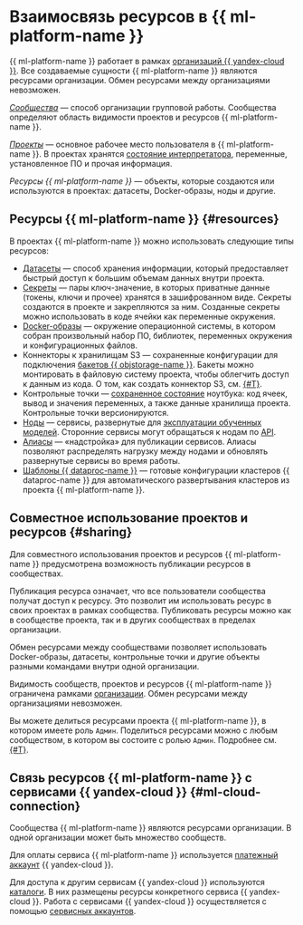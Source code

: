 # Взаимосвязь ресурсов в {{ ml-platform-name }}

{{ ml-platform-name }} работает в рамках [организаций {{ yandex-cloud }}](../../organization/). Все создаваемые сущности {{ ml-platform-name }} являются ресурсами организации. Обмен ресурсами между организациями невозможен.

_[Сообщества](community.md)_ — способ организации групповой работы. Сообщества определяют область видимости проектов и ресурсов {{ ml-platform-name }}.

_[Проекты](project.md)_ — основное рабочее место пользователя в {{ ml-platform-name }}. В проектах хранятся [состояние интерпретатора](save-state.md), переменные, установленное ПО и прочая информация.

_Ресурсы {{ ml-platform-name }}_ — объекты, которые создаются или используются в проектах: датасеты, Docker-образы, ноды и другие.

## Ресурсы {{ ml-platform-name }} {#resources}

В проектах {{ ml-platform-name }} можно использовать следующие типы ресурсов:

* [Датасеты](dataset.md) — способ хранения информации, который предоставляет быстрый доступ к большим объемам данных внутри проекта.
* [Секреты](secrets.md) — пары ключ-значение, в которых приватные данные (токены, ключи и прочее) хранятся в зашифрованном виде. Секреты создаются в проекте и закрепляются за ним. Созданные секреты можно использовать в коде ячейки как переменные окружения.
* [Docker-образы](docker.md) — окружение операционной системы, в котором собран произвольный набор ПО, библиотек, переменных окружения и конфигурационных файлов.
* Коннекторы к хранилищам S3 — сохраненные конфигурации для подключения [бакетов {{ objstorage-name }}](../../storage/concepts/bucket.md). Бакеты можно монтировать в файловую систему проекта, чтобы облегчить доступ к данным из кода. О том, как создать коннектор S3, см. [{#T}](../operations/data/connect-to-s3.md).
* Контрольные точки — [сохраненное состояние](save-state.md) ноутбука: код ячеек, вывод и значения переменных, а также данные хранилища проекта. Контрольные точки версионируются.
* [Ноды](deploy/index.md#node) — сервисы, развернутые для [эксплуатации обученных моделей](deploy/). Сторонние сервисы могут обращаться к нодам по [API](../../glossary/rest-api.md).
* [Алиасы](deploy/index.md#alias) — «надстройка» для публикации сервисов. Алиасы позволяют распределять нагрузку между нодами и обновлять развернутые сервисы во время работы. 
* [Шаблоны {{ dataproc-name }}](data-proc-template.md) — готовые конфигурации кластеров {{ dataproc-name }} для автоматического развертывания кластеров из проекта {{ ml-platform-name }}.

## Совместное использование проектов и ресурсов {#sharing}

Для совместного использования проектов и ресурсов {{ ml-platform-name }} предусмотрена возможность публикации ресурсов в сообществах.

Публикация ресурса означает, что все пользователи сообщества получат доступ к ресурсу. Это позволит им использовать ресурс в своих проектах в рамках сообщества. Публиковать ресурсы можно как в сообществе проекта, так и в других сообществах в пределах организации.

Обмен ресурсами между сообществами позволяет использовать Docker-образы, датасеты, контрольные точки и другие объекты разными командами внутри одной организации.

Видимость сообществ, проектов и ресурсов {{ ml-platform-name }} ограничена рамками [организации](../../organization/). Обмен ресурсами между организациями невозможен.

Вы можете делиться ресурсами проекта {{ ml-platform-name }}, в котором имеете роль `Админ`. Поделиться ресурсами можно с любым сообществом, в котором вы состоите с ролью `Админ`. Подробнее см. [{#T}](../security/index.md).

## Связь ресурсов {{ ml-platform-name }} с сервисами {{ yandex-cloud }} {#ml-cloud-connection}

Сообщества {{ ml-platform-name }} являются ресурсами организации. В одной организации может быть множество сообществ.

Для оплаты сервиса {{ ml-platform-name }} используется [платежный аккаунт](../../billing/concepts/billing-account.md) {{ yandex-cloud }}.

Для доступа к другим сервисам {{ yandex-cloud }} используются [каталоги](../../resource-manager/concepts/resources-hierarchy.md#folder). В них размещены ресурсы конкретного сервиса {{ yandex-cloud }}. Работа с сервисами {{ yandex-cloud }} осуществляется с помощью [сервисных аккаунтов](../../iam/concepts/users/service-accounts.md).
